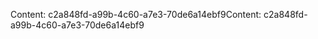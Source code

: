 <span data-ttu-id="d4aa4-101">Content: c2a848fd-a99b-4c60-a7e3-70de6a14ebf9</span><span class="sxs-lookup"><span data-stu-id="d4aa4-101">Content: c2a848fd-a99b-4c60-a7e3-70de6a14ebf9</span></span>
